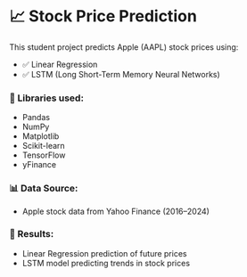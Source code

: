 # 📈 Stock Price Prediction

This student project predicts Apple (AAPL) stock prices using:

- ✅ Linear Regression
- ✅ LSTM (Long Short-Term Memory Neural Networks)

### 🔧 Libraries used:
- Pandas
- NumPy
- Matplotlib
- Scikit-learn
- TensorFlow
- yFinance

### 📊 Data Source:
- Apple stock data from Yahoo Finance (2016–2024)

### 📌 Results:
- Linear Regression prediction of future prices
- LSTM model predicting trends in stock prices
